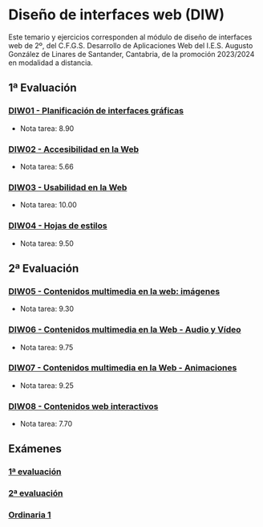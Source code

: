# Diseño de interfaces web (DIW)
Este temario y ejercicios corresponden al módulo de diseño de interfaces web de 2º, del C.F.G.S. Desarrollo de Aplicaciones Web del I.E.S. Augusto González de Linares de Santander, Cantabria, de la promoción 2023/2024 en modalidad a distancia.
## 1ª Evaluación
### [DIW01 - Planificación de interfaces gráficas](DIW01%20-%20Planificaci%C3%B3n%20de%20interfaces%20gr%C3%A1ficas)
* Nota tarea:  8.90
### [DIW02 - Accesibilidad en la Web](DIW02%20-%20Accesibilidad%20en%20la%20Web)
* Nota tarea:  5.66
### [DIW03 - Usabilidad en la Web](DIW03%20-%20Usabilidad%20en%20la%20Web)
* Nota tarea: 10.00
### [DIW04 - Hojas de estilos](DIW04%20-%20Hojas%20de%20estilos)
* Nota tarea:  9.50
## 2ª Evaluación
### [DIW05 - Contenidos multimedia en la web: imágenes](DIW05%20-%20Contenidos%20multimedia%20en%20la%20Web%20-%20Im%C3%A1genes)
* Nota tarea:  9.30
### [DIW06 - Contenidos multimedia en la Web - Audio y Vídeo](DIW06%20-%20Contenidos%20multimedia%20en%20la%20Web%20-%20Audio%20y%20V%C3%ADdeo)
* Nota tarea:  9.75
### [DIW07 - Contenidos multimedia en la Web - Animaciones](DIW07%20-%20Contenidos%20multimedia%20en%20la%20Web%20-%20Animaciones)
* Nota tarea:  9.25
### [DIW08 - Contenidos web interactivos](DIW08%20-%20Contenidos%20web%20interactivos)
* Nota tarea:  7.70
## Exámenes
### [1ª evaluación](DIW%20-%20Examen%201ª%20evaluación)
### [2ª evaluación]()
### [Ordinaria 1]()
